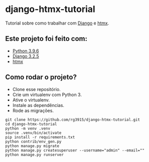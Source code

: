 # django-htmx-tutorial

Tutorial sobre como trabalhar com [Django](https://www.djangoproject.com/) e [htmx](https://htmx.org/).


## Este projeto foi feito com:

* [Python 3.9.6](https://www.python.org/)
* [Django 3.2.5](https://www.djangoproject.com/)
* [htmx](https://htmx.org/)

## Como rodar o projeto?

* Clone esse repositório.
* Crie um virtualenv com Python 3.
* Ative o virtualenv.
* Instale as dependências.
* Rode as migrações.

```
git clone https://github.com/rg3915/django-htmx-tutorial.git
cd django-htmx-tutorial
python -m venv .venv
source .venv/bin/activate
pip install -r requirements.txt
python contrib/env_gen.py
python manage.py migrate
python manage.py createsuperuser --username="admin" --email=""
python manage.py runserver
```

